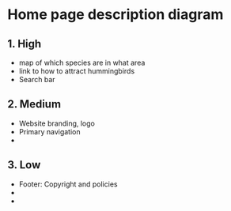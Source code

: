 # Home page description diagram

## 1. High

- map of which species are in what area 
- link to how to attract hummingbirds
- Search bar

## 2. Medium

- Website branding, logo
- Primary navigation
- 

## 3. Low

- Footer: Copyright and policies
-
-